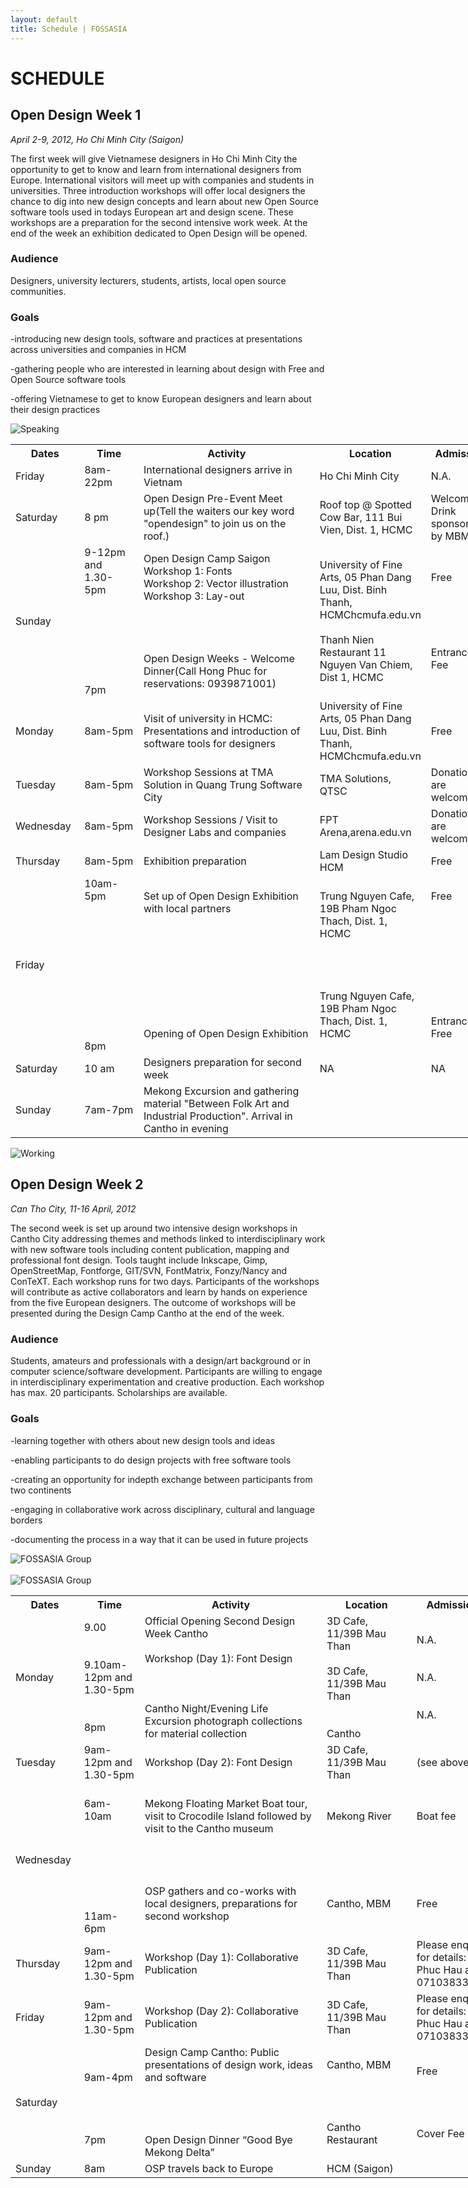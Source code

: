 ```yaml
---
layout: default
title: Schedule | FOSSASIA
---
```


# SCHEDULE

## Open Design Week 1

*April 2-9, 2012, Ho Chi Minh City (Saigon)*

The first week will give Vietnamese designers in Ho Chi Minh City the opportunity to get to know and learn from international designers from Europe. International visitors will meet up with companies and students in universities. Three introduction workshops will offer local designers the chance to dig into new design concepts and learn about new Open Source software tools used in todays European art and design scene. These workshops are a preparation for the second intensive work week. At the end of the week an exhibition dedicated to Open Design will be opened.

### Audience

Designers, university lecturers, students, artists, local open source communities.

### Goals

-introducing new design tools, software and practices at presentations across universities and companies in HCM

-gathering people who are interested in learning about design with Free and Open Source software tools

-offering Vietnamese to get to know European designers and learn about their design practices

![Speaking](images/speaking.jpg "Speaking")

<div class="table-div">
<table class="tg" style="undefined;table-layout: fixed; width: 777px">
<colgroup>
<col style="width: 111.19999998807907px">
<col style="width: 98.19999998807907px">
<col style="width: 305.19999998807907px">
<col style="width: 148.19999998807907px">
<col style="width: 114.19999998807907px">
</colgroup>
  <tr>
    <th class="tg-jq4u">Dates</th>
    <th class="tg-jq4u">Time</th>
    <th class="tg-jq4u">Activity</th>
    <th class="tg-jq4u">Location</th>
    <th class="tg-jq4u">Admission</th>
  </tr>
  <tr>
    <td class="tg-zlxb">Friday</td>
    <td class="tg-zlxb">8am-22pm</td>
    <td class="tg-zlxb">International designers arrive in Vietnam</td>
    <td class="tg-zlxb">Ho Chi Minh City</td>
    <td class="tg-zlxb">N.A.</td>
  </tr>
  <tr>
    <td class="tg-zlxb">Saturday</td>
    <td class="tg-zlxb">8 pm</td>
    <td class="tg-zlxb">Open Design Pre-Event Meet up(Tell the waiters our key word "opendesign" to join us on the roof.)</td>
    <td class="tg-zlxb">Roof top @ Spotted Cow Bar, 111 Bui Vien, Dist. 1, HCMC</td>
    <td class="tg-zlxb">Welcome Drink sponsored by MBM</td>
  </tr>
  <tr>
    <td class="tg-zlxb">Sunday</td>
    <td class="tg-zlxb">9-12pm and<br>1.30-5pm<br><br><br><br><br><br><br><br>7pm</td>
    <td class="tg-zlxb">Open Design Camp Saigon<br>Workshop 1: Fonts<br>Workshop 2: Vector illustration<br>Workshop 3: Lay-out<br><br><br><br><br>Open Design Weeks - Welcome Dinner(Call Hong Phuc for reservations: 0939871001)<br></td>
    <td class="tg-zlxb">University of Fine Arts, 05 Phan Dang Luu, Dist. Binh Thanh, HCMChcmufa.edu.vn<br><br>Thanh Nien Restaurant 11 Nguyen Van Chiem, Dist 1, HCMC</td>
    <td class="tg-zlxb">Free<br><br><br><br><br><br>Entrance Fee<br></td>
  </tr>
  <tr>
    <td class="tg-zlxb">Monday</td>
    <td class="tg-zlxb">8am-5pm</td>
    <td class="tg-zlxb">Visit of university in HCMC: Presentations and introduction of software tools for designers</td>
    <td class="tg-zlxb">University of Fine Arts, 05 Phan Dang Luu, Dist. Binh Thanh, HCMChcmufa.edu.vn</td>
    <td class="tg-zlxb">Free</td>
  </tr>
  <tr>
    <td class="tg-s6z2">Tuesday</td>
    <td class="tg-s6z2">8am-5pm</td>
    <td class="tg-s6z2">Workshop Sessions at TMA Solution in Quang Trung Software City</td>
    <td class="tg-s6z2">TMA Solutions, QTSC</td>
    <td class="tg-s6z2">Donations are welcome</td>
  </tr>
  <tr>
    <td class="tg-s6z2">Wednesday</td>
    <td class="tg-s6z2">8am-5pm</td>
    <td class="tg-s6z2">Workshop Sessions / Visit to Designer Labs and companies</td>
    <td class="tg-s6z2">FPT Arena,arena.edu.vn</td>
    <td class="tg-s6z2">Donations are welcome</td>
  </tr>
  <tr>
    <td class="tg-s6z2">Thursday</td>
    <td class="tg-s6z2">8am-5pm</td>
    <td class="tg-s6z2">Exhibition preparation</td>
    <td class="tg-s6z2">Lam Design Studio HCM</td>
    <td class="tg-s6z2">Free</td>
  </tr>
  <tr>
    <td class="tg-s6z2">Friday</td>
    <td class="tg-s6z2">10am-5pm<br><br><br><br><br><br><br><br><br><br><br><br>8pm<br></td>
    <td class="tg-s6z2">Set up of Open Design Exhibition with local partners<br><br><br><br><br><br><br><br><br><br>Opening of Open Design Exhibition</td>
    <td class="tg-s6z2">Trung Nguyen Cafe, 19B Pham Ngoc Thach, Dist. 1, HCMC<br><br><br><br><br>Trung Nguyen Cafe, 19B Pham Ngoc Thach, Dist. 1, HCMC</td>
    <td class="tg-s6z2">Free<br><br><br><br><br><br><br><br><br><br>Entrance Free</td>
  </tr>
  <tr>
    <td class="tg-s6z2">Saturday</td>
    <td class="tg-s6z2">10 am</td>
    <td class="tg-s6z2">Designers preparation for second week</td>
    <td class="tg-s6z2">NA</td>
    <td class="tg-s6z2">NA</td>
  </tr>
  <tr>
    <td class="tg-s6z2">Sunday</td>
    <td class="tg-s6z2">7am-7pm</td>
    <td class="tg-s6z2">Mekong Excursion and gathering material "Between Folk Art and Industrial Production". Arrival in Cantho in evening</td>
    <td class="tg-s6z2"></td>
    <td class="tg-s6z2"></td>
  </tr>
</table>
</div>

![Working](images/working.jpg "Working")

## Open Design Week 2

*Can Tho City, 11-16 April, 2012*

The second week is set up around two intensive design workshops in Cantho City addressing themes and methods linked to interdisciplinary work with new software tools including content publication, mapping and professional font design. Tools taught include Inkscape, Gimp, OpenStreetMap, Fontforge, GIT/SVN, FontMatrix, Fonzy/Nancy and ConTeXT. Each workshop runs for two days. Participants of the workshops will contribute as active collaborators and learn by hands on experience from the five European designers. The outcome of workshops will be presented during the Design Camp Cantho at the end of the week.

### Audience

Students, amateurs and professionals with a design/art background or in computer science/software development. Participants are willing to engage in interdisciplinary experimentation and creative production. Each workshop has max. 20 participants. Scholarships are available.

### Goals

-learning together with others about new design tools and ideas

-enabling participants to do design projects with free software tools

-creating an opportunity for indepth exchange between participants from two continents

-engaging in collaborative work across disciplinary, cultural and language borders

-documenting the process in a way that it can be used in future projects

![FOSSASIA Group](images/fossasia_group4.jpg "FOSSASIA Group")
<br><br>
![FOSSASIA Group](images/fossasia_group5.jpg "FOSSASIA Group")


<div class="table-div">
<table class="tg" style="undefined;table-layout: fixed; width: 772px">
<colgroup>
<col style="width: 110.19999998807907px">
<col style="width: 98.19999998807907px">
<col style="width: 303.19999998807907px">
<col style="width: 147.19999998807907px">
<col style="width: 113.19999998807907px">
</colgroup>
  <tr>
    <th class="tg-jq4u">Dates</th>
    <th class="tg-jq4u">Time</th>
    <th class="tg-jq4u">Activity</th>
    <th class="tg-jq4u">Location</th>
    <th class="tg-jq4u">Admission</th>
  </tr>
  <tr>
    <td class="tg-zlxb">Monday</td>
    <td class="tg-zlxb">9.00<br><br><br>9.10am-12pm and 1.30-5pm<br><br><br>8pm</td>
    <td class="tg-zlxb">Official Opening Second Design Week Cantho<br><br>Workshop (Day 1): Font Design<br><br><br><br>Cantho Night/Evening Life Excursion photograph collections for material collection</td>
    <td class="tg-zlxb">3D Cafe, 11/39B Mau Than<br><br>3D Cafe, 11/39B Mau Than<br><br><br>Cantho</td>
    <td class="tg-zlxb">N.A.<br><br><br>N.A.<br><br><br>N.A.</td>
  </tr>
  <tr>
    <td class="tg-zlxb">Tuesday</td>
    <td class="tg-zlxb">9am-12pm and 1.30-5pm</td>
    <td class="tg-zlxb">Workshop (Day 2): Font Design</td>
    <td class="tg-zlxb">3D Cafe, 11/39B Mau Than</td>
    <td class="tg-zlxb">(see above)</td>
  </tr>
  <tr>
    <td class="tg-zlxb">Wednesday</td>
    <td class="tg-zlxb"><br>6am-10am<br><br><br><br><br><br><br><br>11am-6pm</td>
    <td class="tg-zlxb">Mekong Floating Market Boat tour, visit to Crocodile Island followed by visit to the Cantho museum<br><br><br><br><br>OSP gathers and co-works with local designers, preparations for second workshop</td>
    <td class="tg-zlxb">Mekong River<br><br><br><br><br><br><br>Cantho, MBM</td>
    <td class="tg-zlxb">Boat fee<br><br><br><br><br><br><br>Free</td>
  </tr>
  <tr>
    <td class="tg-zlxb">Thursday</td>
    <td class="tg-zlxb">9am-12pm and 1.30-5pm</td>
    <td class="tg-zlxb">Workshop (Day 1): Collaborative Publication</td>
    <td class="tg-zlxb">3D Cafe, 11/39B Mau Than</td>
    <td class="tg-zlxb">Please enquire for details: Phuc Hau at 07103833636</td>
  </tr>
  <tr>
    <td class="tg-s6z2">Friday</td>
    <td class="tg-s6z2">9am-12pm and 1.30-5pm</td>
    <td class="tg-s6z2">Workshop (Day 2): Collaborative Publication</td>
    <td class="tg-s6z2">3D Cafe, 11/39B Mau Than</td>
    <td class="tg-s6z2">Please enquire for details: Phuc Hau at 07103833636</td>
  </tr>
  <tr>
    <td class="tg-s6z2">Saturday</td>
    <td class="tg-s6z2"><br>9am-4pm<br><br><br><br><br>7pm</td>
    <td class="tg-s6z2">Design Camp Cantho: Public presentations of design work, ideas and software<br><br><br><br><br>Open Design Dinner “Good Bye Mekong Delta”<br></td>
    <td class="tg-s6z2">Cantho, MBM<br><br><br><br><br>Cantho Restaurant</td>
    <td class="tg-s6z2">Free<br><br><br><br><br>Cover Fee</td>
  </tr>
  <tr>
    <td class="tg-s6z2">Sunday</td>
    <td class="tg-s6z2">8am</td>
    <td class="tg-s6z2">OSP travels back to Europe</td>
    <td class="tg-s6z2">HCM (Saigon)</td>
    <td class="tg-s6z2"></td>
  </tr>
</table>
</div>
